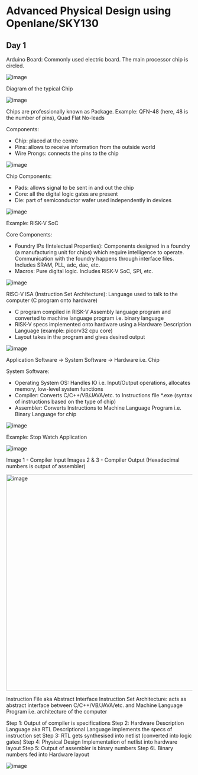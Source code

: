 # Advanced Physical Design using Openlane/SKY130
## Day 1

Arduino Board: Commonly used electric board. The main processor chip is circled.

![image](https://github.com/user-attachments/assets/6360ee07-a056-4908-ae02-6bc8a9cad416)

Diagram of the typical Chip

![image](https://github.com/user-attachments/assets/4b4f2b0b-9165-4139-94b2-72487f50aa3c)

Chips are professionally known as Package. 
Example: QFN-48 (here, 48 is the number of pins), Quad Flat No-leads

Components: 

- Chip: placed at the centre
- Pins: allows to receive information from the outside world
- Wire Prongs: connects the pins to the chip

![image](https://github.com/user-attachments/assets/15ccf588-f35c-4187-91e4-240993343637)

Chip Components:

- Pads: allows signal to be sent in and out the chip
- Core: all the digital logic gates are present
- Die: part of semiconductor wafer used independently in devices

![image](https://github.com/user-attachments/assets/f7032ec3-c1b7-4d0c-bfc8-f63462aefdb7)

Example: RISK-V SoC

Core Components:
- Foundry IPs (Intelectual Properties): Components designed in a foundry (a manufacturing unit for chips) which require intelligence to operate. Communication with the foundry happens through interface files. Includes SRAM, PLL, adc, dac, etc.
- Macros: Pure digital logic. Includes RISK-V SoC, SPI, etc.

![image](https://github.com/user-attachments/assets/78cc3d48-338e-4039-8b29-b2b77fd63254)

RISC-V ISA (Instruction Set Architecture): Language used to talk to the computer (C program onto hardware)

- C program compiled in RISK-V Assembly language program and converted to machine language program i.e. binary language
- RISK-V specs implemented onto hardware using a Hardware Description Language (example: picorv32 cpu core)
- Layout takes in the program and gives desired output

![image](https://github.com/user-attachments/assets/326b0439-44b1-4067-988a-9fd7e0b406fa)

Application Software → System Software → Hardware i.e. Chip

System Software:

- Operating System OS: Handles IO i.e. Input/Output operations, allocates memory, low-level system functions
- Compiler: Converts C/C++/VB/JAVA/etc. to Instructions file *.exe (syntax of instructions based on the type of chip)
- Assembler: Converts Instructions to Machine Language Program i.e. Binary Language for chip

![image](https://github.com/user-attachments/assets/a4701241-e7aa-4679-8c25-b3977675aeff)

Example: Stop Watch Application

![image](https://github.com/user-attachments/assets/8fa4ec5c-b1d8-4de8-bb44-631c4fffab96)

Image 1 - Compiler Input
Images 2 & 3 - Compiler Output (Hexadecimal numbers is output of assembler)

<img width="585" alt="image" src="https://github.com/user-attachments/assets/5255a9b9-6ad4-487f-a5bc-71f2299b2ee6" />

Instruction File aka Abstract Interface Instruction Set Architecture: acts as abstract interface between C/C++/VB/JAVA/etc. and Machine Language Program i.e. architecture of the computer

Step 1: Output of compiler is specifications 
Step 2: Hardware Description Language aka RTL Descriptional Language implements the specs of instruction set
Step 3: RTL gets synthesised into netlist (converted into logic gates)
Step 4: Physical Design Implementation of netlist into hardware layout
Step 5: Output of assembler is binary numbers
Step 6L Binary numbers fed into Hardware layout

![image](https://github.com/user-attachments/assets/2fa060da-2d09-49ca-ba91-56b20bedfbcb)


